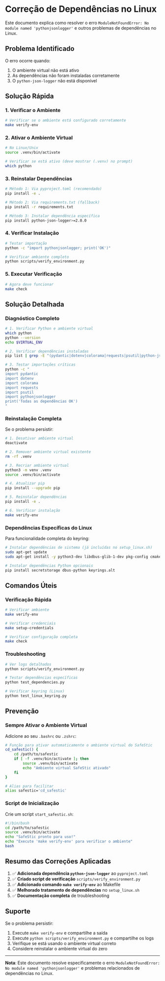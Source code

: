 # Correção de Dependências no Linux

Este documento explica como resolver o erro `ModuleNotFoundError: No module named 'pythonjsonlogger'` e outros problemas de dependências no Linux.

## Problema Identificado

O erro ocorre quando:
1. O ambiente virtual não está ativo
2. As dependências não foram instaladas corretamente
3. O `python-json-logger` não está disponível

## Solução Rápida

### 1. Verificar o Ambiente

```bash
# Verificar se o ambiente está configurado corretamente
make verify-env
```

### 2. Ativar o Ambiente Virtual

```bash
# No Linux/Unix
source .venv/bin/activate

# Verificar se está ativo (deve mostrar (.venv) no prompt)
which python
```

### 3. Reinstalar Dependências

```bash
# Método 1: Via pyproject.toml (recomendado)
pip install -e .

# Método 2: Via requirements.txt (fallback)
pip install -r requirements.txt

# Método 3: Instalar dependência específica
pip install python-json-logger>=2.0.0
```

### 4. Verificar Instalação

```bash
# Testar importação
python -c "import pythonjsonlogger; print('OK')"

# Verificar ambiente completo
python scripts/verify_environment.py
```

### 5. Executar Verificação

```bash
# Agora deve funcionar
make check
```

## Solução Detalhada

### Diagnóstico Completo

```bash
# 1. Verificar Python e ambiente virtual
which python
python --version
echo $VIRTUAL_ENV

# 2. Verificar dependências instaladas
pip list | grep -E "(pydantic|dotenv|colorama|requests|psutil|python-json-logger)"

# 3. Testar importações críticas
python -c "
import pydantic
import dotenv
import colorama
import requests
import psutil
import pythonjsonlogger
print('Todas as dependências OK')
"
```

### Reinstalação Completa

Se o problema persistir:

```bash
# 1. Desativar ambiente virtual
deactivate

# 2. Remover ambiente virtual existente
rm -rf .venv

# 3. Recriar ambiente virtual
python3 -m venv .venv
source .venv/bin/activate

# 4. Atualizar pip
pip install --upgrade pip

# 5. Reinstalar dependências
pip install -e .

# 6. Verificar instalação
make verify-env
```

### Dependências Específicas do Linux

Para funcionalidade completa do keyring:

```bash
# Instalar dependências de sistema (já incluídas no setup_linux.sh)
sudo apt-get update
sudo apt-get install -y python3-dev libdbus-glib-1-dev pkg-config cmake build-essential libdbus-1-dev

# Instalar dependências Python opcionais
pip install secretstorage dbus-python keyrings.alt
```

## Comandos Úteis

### Verificação Rápida

```bash
# Verificar ambiente
make verify-env

# Verificar credenciais
make setup-credentials

# Verificar configuração completa
make check
```

### Troubleshooting

```bash
# Ver logs detalhados
python scripts/verify_environment.py

# Testar dependências específicas
python test_dependencies.py

# Verificar keyring (Linux)
python test_linux_keyring.py
```

## Prevenção

### Sempre Ativar o Ambiente Virtual

Adicione ao seu `.bashrc` ou `.zshrc`:

```bash
# Função para ativar automaticamente o ambiente virtual do SafeStic
cd_safestic() {
    cd /path/to/safestic
    if [ -f .venv/bin/activate ]; then
        source .venv/bin/activate
        echo "Ambiente virtual SafeStic ativado"
    fi
}

# Alias para facilitar
alias safestic='cd_safestic'
```

### Script de Inicialização

Crie um script `start_safestic.sh`:

```bash
#!/bin/bash
cd /path/to/safestic
source .venv/bin/activate
echo "SafeStic pronto para uso!"
echo "Execute 'make verify-env' para verificar o ambiente"
bash
```

## Resumo das Correções Aplicadas

1. ✅ **Adicionada dependência `python-json-logger`** ao `pyproject.toml`
2. ✅ **Criado script de verificação** `scripts/verify_environment.py`
3. ✅ **Adicionado comando `make verify-env`** ao Makefile
4. ✅ **Melhorado tratamento de dependências** no `setup_linux.sh`
5. ✅ **Documentação completa** de troubleshooting

## Suporte

Se o problema persistir:

1. Execute `make verify-env` e compartilhe a saída
2. Execute `python scripts/verify_environment.py` e compartilhe os logs
3. Verifique se está usando o ambiente virtual correto
4. Considere reinstalar o ambiente virtual do zero

---

**Nota**: Este documento resolve especificamente o erro `ModuleNotFoundError: No module named 'pythonjsonlogger'` e problemas relacionados de dependências no Linux.